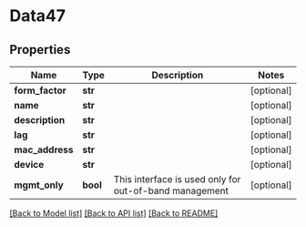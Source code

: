 # Data47

## Properties
Name | Type | Description | Notes
------------ | ------------- | ------------- | -------------
**form_factor** | **str** |  | [optional] 
**name** | **str** |  | [optional] 
**description** | **str** |  | [optional] 
**lag** | **str** |  | [optional] 
**mac_address** | **str** |  | [optional] 
**device** | **str** |  | [optional] 
**mgmt_only** | **bool** | This interface is used only for out-of-band management | [optional] 

[[Back to Model list]](../README.md#documentation-for-models) [[Back to API list]](../README.md#documentation-for-api-endpoints) [[Back to README]](../README.md)



